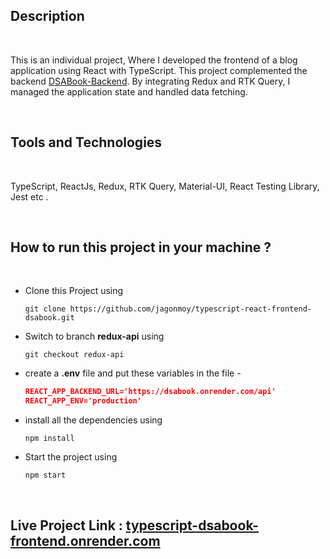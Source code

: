 ## Description 
<br>

This is an individual project, Where  I developed the frontend of a blog application using React with TypeScript. This project complemented the backend [DSABook-Backend](https://github.com/jagonmoy/DSABook-Backend). By integrating Redux and RTK Query, I managed the application state and handled data fetching. 

<br>

## Tools and Technologies 

<br>

TypeScript, ReactJs, Redux, RTK Query, Material-UI, React Testing Library, Jest etc . 

<br>

## How to run this project in your machine ? 

<br>

- Clone this Project using 
    ``` 
    git clone https://github.com/jagonmoy/typescript-react-frontend-dsabook.git
    ```
- Switch to branch **redux-api** using
    ```
    git checkout redux-api
    ```
- create a **.env** file and put these variables in the file -

    ```json
    REACT_APP_BACKEND_URL='https://dsabook.onrender.com/api'
    REACT_APP_ENV='production'
    ```
- install all the dependencies using 
    ```
    npm install
    ```
- Start the project using 
    ```
    npm start
    ```
<br>

## Live Project Link : [typescript-dsabook-frontend.onrender.com](https://typescript-dsabook-frontend.onrender.com/)

